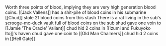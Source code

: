 Worth three points of blood, implying they are very high generation blood coins.
[[Jack Vallens]] has a shit-pile of blood coins in his submarine
[[Chud]] stole 21 blood coins from this stash
There is a rat living in the sub's scrooge-mc-duck vault full of blood coins on the sub
shud gave one voin to [[Jamie 'The Oracle' Valiant]]
chud hid 2 coins in [[Izumi and Fukuyoko Ito]]'s haven
chud gave one coin to [[Old Man Chalmers]]
chud hid 2 coins in [[Hell Gate]]
